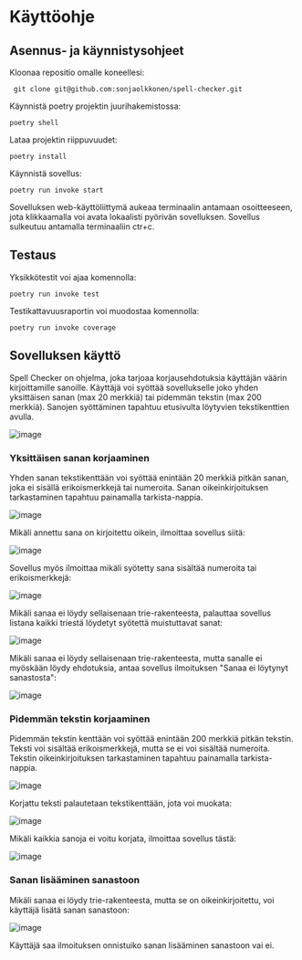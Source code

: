 # Käyttöohje

## Asennus- ja käynnistysohjeet

Kloonaa repositio omalle koneellesi:
```
 git clone git@github.com:sonjaolkkonen/spell-checker.git
```

Käynnistä poetry projektin juurihakemistossa:
```
poetry shell
```

Lataa projektin riippuvuudet:
```
poetry install
```

Käynnistä sovellus:
```
poetry run invoke start
```

Sovelluksen web-käyttöliittymä aukeaa terminaalin antamaan osoitteeseen, jota klikkaamalla voi avata lokaalisti pyörivän sovelluksen. Sovellus sulkeutuu antamalla terminaaliin ctr+c.

## Testaus

Yksikkötestit voi ajaa komennolla:
```
poetry run invoke test
```

Testikattavuusraportin voi muodostaa komennolla:
```
poetry run invoke coverage
```

## Sovelluksen käyttö

Spell Checker on ohjelma, joka tarjoaa korjausehdotuksia käyttäjän väärin kirjoittamille sanoille. Käyttäjä voi syöttää sovellukselle joko yhden yksittäisen sanan (max 20 merkkiä) tai pidemmän tekstin (max 200 merkkiä). Sanojen syöttäminen tapahtuu etusivulta löytyvien tekstikenttien avulla. 

![image](https://github.com/sonjaolkkonen/spell-checker/assets/117500758/b66b9b1a-cc8e-4e80-b0c3-d270d93166c8)

### Yksittäisen sanan korjaaminen

Yhden sanan tekstikenttään voi syöttää enintään 20 merkkiä pitkän sanan, joka ei sisällä erikoismerkkejä tai numeroita. Sanan oikeinkirjoituksen tarkastaminen tapahtuu painamalla tarkista-nappia. 

![image](https://github.com/sonjaolkkonen/spell-checker/assets/117500758/183604d6-057a-429a-8643-7311849977ea)

Mikäli annettu sana on kirjoitettu oikein, ilmoittaa sovellus siitä:

![image](https://github.com/sonjaolkkonen/spell-checker/assets/117500758/cfd8d187-3874-48ff-92c4-2980724fbc66)

Sovellus myös ilmoittaa mikäli syötetty sana sisältää numeroita tai erikoismerkkejä:

![image](https://github.com/sonjaolkkonen/spell-checker/assets/117500758/3c1eaad2-78dd-4b93-97d1-342c71eb3970)

Mikäli sanaa ei löydy sellaisenaan trie-rakenteesta, palauttaa sovellus listana kaikki triestä löydetyt syötettä muistuttavat sanat:

![image](https://github.com/sonjaolkkonen/spell-checker/assets/117500758/0db78db9-5758-4a73-a29c-f85c97a16654)


Mikäli sanaa ei löydy sellaisenaan trie-rakenteesta, mutta sanalle ei myöskään löydy ehdotuksia, antaa sovellus ilmoituksen "Sanaa ei löytynyt sanastosta":

![image](https://github.com/sonjaolkkonen/spell-checker/assets/117500758/14802b38-5db4-4d6c-b106-98c1e06db927)

### Pidemmän tekstin korjaaminen

Pidemmän tekstin kenttään voi syöttää enintään 200 merkkiä pitkän tekstin. Teksti voi sisältää erikoismerkkejä, mutta se ei voi sisältää numeroita. Tekstin oikeinkirjoituksen tarkastaminen tapahtuu painamalla tarkista-nappia.

![image](https://github.com/sonjaolkkonen/spell-checker/assets/117500758/ceb68d6f-006c-4fa6-8c66-3a931f915d37)

Korjattu teksti palautetaan tekstikenttään, jota voi muokata: 

![image](https://github.com/sonjaolkkonen/spell-checker/assets/117500758/b951e592-fc0a-48e5-ab22-2dcd4bc0d1f1)

Mikäli kaikkia sanoja ei voitu korjata, ilmoittaa sovellus tästä:

![image](https://github.com/sonjaolkkonen/spell-checker/assets/117500758/e9ae5186-f8b3-43b9-b349-3949b96bf50d)

### Sanan lisääminen sanastoon

Mikäli sanaa ei löydy trie-rakenteesta, mutta se on oikeinkirjoitettu, voi käyttäjä lisätä sanan sanastoon: 

![image](https://github.com/sonjaolkkonen/spell-checker/assets/117500758/4dd7abda-c2ea-4fe4-932f-79be55c91cc5)

Käyttäjä saa ilmoituksen onnistuiko sanan lisääminen sanastoon vai ei. 









